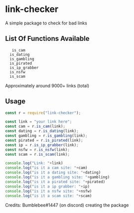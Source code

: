 # link-checker
A simple package to check for bad links
## List Of Functions Available
```
   is_cam
  is_dating
  is_gambling
  is_pirated
  is_ip_grabber
  is_nsfw
  is_scam
```
Approximately around 9000+ links (total)
## Usage
  ```js
const r = require("link-checker");

const link = "your link here";
const cam = r.is_cam(link);
const dating = r.is_dating(link);
const gambling = r.is_gambling(link);
const pirated = r.is_pirated(link);
const ip = r.is_ip_grabber(link);
const nsfw = r.is_nsfw(link);
const scam = r.is_scam(link);

console.log("Link: "+link)
console.log("is it a cam site: "+cam)
console.log("is it a dating site: "+dating)
console.log("is it a gambling site: "+gambling)
console.log("is it a pirated site: "+pirated)
console.log("is it a ip grabber: "+ip)
console.log("is it a nsfw site: "+nsfw)
console.log("is it a scam site: "+scam)

```
Credits: Bumblebee#1447 (on discord) creating the package
